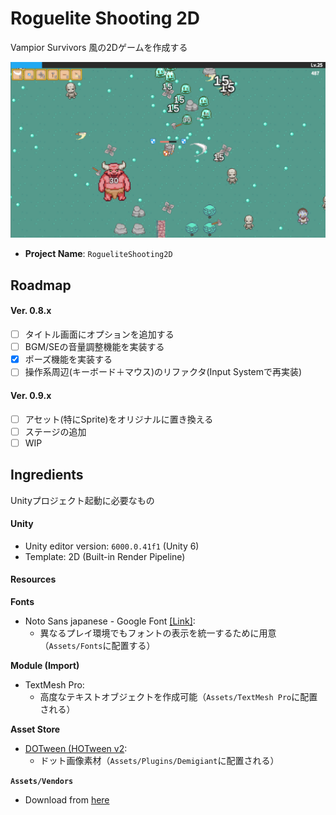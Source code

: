 # Roguelite Shooting 2D

Vampior Survivors 風の2Dゲームを作成する

![](site/screenshot.png)

- **Project Name**: `RogueliteShooting2D`

## Roadmap

#### Ver. 0.8.x
- [ ] タイトル画面にオプションを追加する
- [ ] BGM/SEの音量調整機能を実装する
- [x] ポーズ機能を実装する
- [ ] 操作系周辺(キーボード＋マウス)のリファクタ(Input Systemで再実装)

#### Ver. 0.9.x
- [ ] アセット(特にSprite)をオリジナルに置き換える
- [ ] ステージの追加
- [ ] WIP

## Ingredients

Unityプロジェクト起動に必要なもの


#### Unity

- Unity editor version: `6000.0.41f1` (Unity 6)
- Template: 2D (Built-in Render Pipeline)


#### Resources

**Fonts**

- Noto Sans japanese - Google Font [[Link]](https://fonts.google.com/noto/specimen/Noto+Sans+JP?subset=japanese&query=Noto+Sans+Japanese&noto.script=Hira):
  - 異なるプレイ環境でもフォントの表示を統一するために用意（`Assets/Fonts`に配置する）


**Module (Import)**

- TextMesh Pro:
  - 高度なテキストオブジェクトを作成可能（`Assets/TextMesh Pro`に配置される）


**Asset Store**

- [DOTween (HOTween v2](https://assetstore.unity.com/packages/tools/animation/dotween-hotween-v2-27676):
  - ドット画像素材（`Assets/Plugins/Demigiant`に配置される）


**`Assets/Vendors`**

- Download from [here](./#)  <!-- WIP -->

